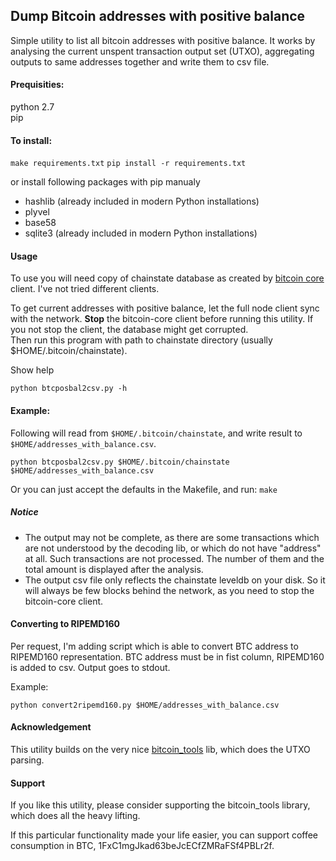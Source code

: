 ## Dump Bitcoin addresses with positive balance

Simple utility to list all bitcoin addresses with positive balance. It works by analysing the current unspent transaction output set (UTXO), aggregating outputs to same addresses together and write them to csv file.

#### Prequisities:  
python 2.7  
pip  

#### To install:  
`make requirements.txt`
`pip install -r requirements.txt`

or install following packages with pip manualy
* hashlib (already included in modern Python installations)
* plyvel
* base58
* sqlite3 (already included in modern Python installations)

#### Usage
To use you will need copy of chainstate database as created by 
[bitcoin core](https://bitcoin.org/en/bitcoin-core/) client. I've not 
tried different clients.
 
To get current addresses with positive balance, let the full node client 
sync with the network.  **Stop** the bitcoin-core client before running this 
utility. If you not stop the client, the database might get corrupted.  
Then run this program with path to chainstate directory 
(usually $HOME/.bitcoin/chainstate).

Show help
```
python btcposbal2csv.py -h
```
#### Example:  
Following will read from `$HOME/.bitcoin/chainstate`, and write result to `$HOME/addresses_with_balance.csv`.

`python btcposbal2csv.py $HOME/.bitcoin/chainstate $HOME/addresses_with_balance.csv`

Or you can just accept the defaults in the Makefile, and run: `make`

##### Notice
* The output may not be complete, as there are some transactions which are
  not understood by the decoding lib, or which do not have "address" at all.
  Such transactions are not processed. The number of them and the total amount
  is displayed after the analysis.  
* The output csv file only reflects the chainstate leveldb on your disk. So
  it will always be few blocks behind the network, as you need to stop the
  bitcoin-core client.

#### Converting to RIPEMD160
Per request, I'm adding script which is able to convert BTC address to RIPEMD160 representation.
BTC address must be in fist column, RIPEMD160 is added to csv. Output goes to stdout.

Example:
```
python convert2ripemd160.py $HOME/addresses_with_balance.csv
```

#### Acknowledgement
This utility builds on the very nice 
[bitcoin_tools](https://github.com/sr-gi/bitcoin_tools/) lib,
which does the UTXO parsing.
#### Support
If you like this utility, please consider supporting the bitcoin_tools library, 
which does all the heavy lifting.

If this particular functionality made your life easier, you can support coffee
consumption in BTC, 1FxC1mgJkad63beJcECfZMRaFSf4PBLr2f.
